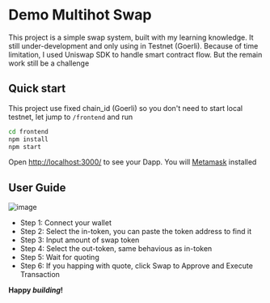# Demo Multihot Swap

This project is a simple swap system, built with my learning knowledge. It still under-development and only using in Testnet (Goerli). Because of time limitation, I used Uniswap SDK to handle smart contract flow. But the remain work still be a challenge
## Quick start
This project use fixed chain_id (Goerli) so you don't need to start local testnet, let jump to `/frontend` and run

```sh
cd frontend
npm install
npm start
```

Open [http://localhost:3000/](http://localhost:3000/) to see your Dapp. You will [Metamask](https://metamask.io) installed

## User Guide
![image](https://github.com/vuphan365/demo-swap/assets/29919845/ed18c945-212c-4df4-b71e-86d6ee44d07e)
- Step 1: Connect your wallet
- Step 2: Select the in-token, you can paste the token address to find it
- Step 3: Input amount of swap token
- Step 4: Select the out-token, same behavious as in-token
- Step 5: Wait for quoting
- Step 6: If you happing with quote, click Swap to Approve and Execute Transaction

**Happy _building_!**
